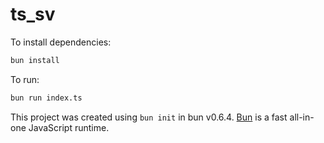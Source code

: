 # ts_sv

To install dependencies:

```bash
bun install
```

To run:

```bash
bun run index.ts
```

This project was created using `bun init` in bun v0.6.4. [Bun](https://bun.sh) is a fast all-in-one JavaScript runtime.
